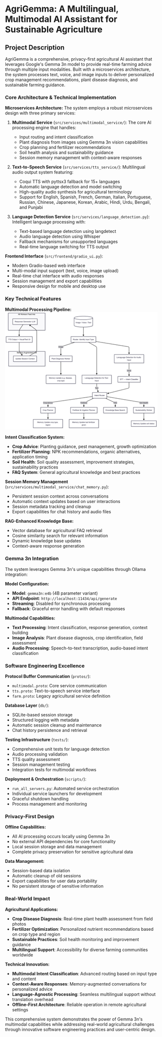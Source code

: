 # **AgriGemma: A Multilingual, Multimodal AI Assistant for Sustainable Agriculture**

## **Project Description**

AgriGemma is a comprehensive, privacy-first agricultural AI assistant that leverages Google's Gemma 3n model to provide real-time farming advice through multiple input modalities. Built with a microservices architecture, the system processes text, voice, and image inputs to deliver personalized crop management recommendations, plant disease diagnosis, and sustainable farming guidance.

### **Core Architecture & Technical Implementation**

**Microservices Architecture:**
The system employs a robust microservices design with three primary services:

1. **Multimodal Service** (`src/services/multimodal_service/`): The core AI processing engine that handles:
   - Input routing and intent classification
   - Plant diagnosis from images using Gemma 3n vision capabilities
   - Crop planning and fertilizer recommendations
   - Soil health analysis and sustainability guidance
   - Session memory management with context-aware responses

2. **Text-to-Speech Service** (`src/services/tts_service/`): Multilingual audio output system featuring:
   - Coqui TTS with pyttsx3 fallback for 15+ languages
   - Automatic language detection and model switching
   - High-quality audio synthesis for agricultural terminology
   - Support for English, Spanish, French, German, Italian, Portuguese, Russian, Chinese, Japanese, Korean, Arabic, Hindi, Urdu, Bengali, and Punjabi

3. **Language Detection Service** (`src/services/language_detection.py`): Intelligent language processing with:
   - Text-based language detection using langdetect
   - Audio language detection using Whisper
   - Fallback mechanisms for unsupported languages
   - Real-time language switching for TTS output

**Frontend Interface** (`src/frontend/gradio_ui.py`):
- Modern Gradio-based web interface
- Multi-modal input support (text, voice, image upload)
- Real-time chat interface with audio responses
- Session management and export capabilities
- Responsive design for mobile and desktop use

### **Key Technical Features**

**Multimodal Processing Pipeline:**
![AgriGemma System Architecture](assests/system_architecture_diagram.png)

**Intent Classification System:**
- **Crop Advice**: Planting guidance, pest management, growth optimization
- **Fertilizer Planning**: NPK recommendations, organic alternatives, application timing
- **Soil Health**: Soil quality assessment, improvement strategies, sustainability practices
- **FAQ System**: General agricultural knowledge and best practices

**Session Memory Management** (`src/services/multimodal_service/chat_memory.py`):
- Persistent session context across conversations
- Automatic context updates based on user interactions
- Session metadata tracking and cleanup
- Export capabilities for chat history and audio files

**RAG-Enhanced Knowledge Base:**
- Vector database for agricultural FAQ retrieval
- Cosine similarity search for relevant information
- Dynamic knowledge base updates
- Context-aware response generation

### **Gemma 3n Integration**

The system leverages Gemma 3n's unique capabilities through Ollama integration:

**Model Configuration:**
- **Model**: `gemma3n:e4b` (4B parameter variant)
- **API Endpoint**: `http://localhost:11434/api/generate`
- **Streaming**: Disabled for synchronous processing
- **Fallback**: Graceful error handling with default responses

**Multimodal Capabilities:**
- **Text Processing**: Intent classification, response generation, context building
- **Image Analysis**: Plant disease diagnosis, crop identification, field assessment
- **Audio Processing**: Speech-to-text transcription, audio-based intent classification

### **Software Engineering Excellence**

**Protocol Buffer Communication** (`protos/`):
- `multimodal.proto`: Core service communication
- `tts.proto`: Text-to-speech service interface
- `farm.proto`: Legacy agricultural service definition

**Database Layer** (`db/`):
- SQLite-based session storage
- Structured logging with metadata
- Automatic session cleanup and maintenance
- Chat history persistence and retrieval

**Testing Infrastructure** (`tests/`):
- Comprehensive unit tests for language detection
- Audio processing validation
- TTS quality assessment
- Session management testing
- Integration tests for multimodal workflows

**Deployment & Orchestration** (`scripts/`):
- `run_all_servers.py`: Automated service orchestration
- Individual service launchers for development
- Graceful shutdown handling
- Process management and monitoring

### **Privacy-First Design**

**Offline Capabilities:**
- All AI processing occurs locally using Gemma 3n
- No external API dependencies for core functionality
- Local session storage and data management
- Complete privacy preservation for sensitive agricultural data

**Data Management:**
- Session-based data isolation
- Automatic cleanup of old sessions
- Export capabilities for user data portability
- No persistent storage of sensitive information

### **Real-World Impact**

**Agricultural Applications:**
- **Crop Disease Diagnosis**: Real-time plant health assessment from field photos
- **Fertilizer Optimization**: Personalized nutrient recommendations based on crop type and region
- **Sustainable Practices**: Soil health monitoring and improvement guidance
- **Multilingual Support**: Accessibility for diverse farming communities worldwide

**Technical Innovation:**
- **Multimodal Intent Classification**: Advanced routing based on input type and content
- **Context-Aware Responses**: Memory-augmented conversations for personalized advice
- **Language-Agnostic Processing**: Seamless multilingual support without translation overhead
- **Offline-First Architecture**: Reliable operation in remote agricultural settings

This comprehensive system demonstrates the power of Gemma 3n's multimodal capabilities while addressing real-world agricultural challenges through innovative software engineering practices and user-centric design.